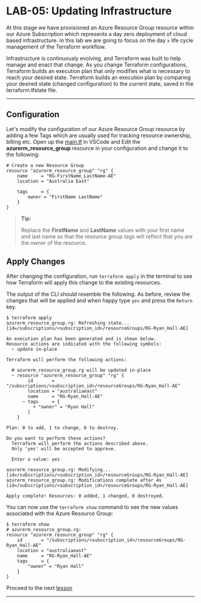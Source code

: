 # LAB-05: Updating Infrastructure
At this stage we have provisioned an Azure Resource Group resource within our Azure Subscription which represents a day zero deployment of cloud based infrastructure. In this lab we are going to focus on the day `x` life cycle management of the Terraform workflow. 

Infrastructure is continuously evolving, and Terraform was built to help manage and enact that change. As you change Terraform configurations, Terraform builds an execution plan that only modifies what is necessary to reach your desired state. Terraform builds an execution plan by comparing your desired state (changed configuration) to the current state, saved in the terraform.tfstate file.

---

## Configuration

Let's modify the configuration of our Azure Resource Group resource by adding a few Tags which are usually used for tracking resource ownership, billing etc. Open up the [main.tf](../main.tf) in VSCode and Edit the **azurerm_resource_group** resource in your configuration and change it to the following:
```
# Create a new Resource Group
resource "azurerm_resource_group" "rg" {
    name     = "RG-FirstName_LastName-AE"
    location = "Australia East"
    
    tags     = {
        owner = "FirstName LastName"
    }
}
```
>**Tip:**
>
> Replace the **FirstName** and **LastName** values with your first name and last name so that the resource group tags will reflect that you are the owner of the resource.

## Apply Changes
After changing the configuration, run `terraform apply` in the terminal to see how Terraform will apply this change to the existing resources.

The output of the CLI should resemble the following. As before, review the changes that will be applied and when happy type `yes` and press the `Return` key.
```
$ terraform apply
azurerm_resource_group.rg: Refreshing state... [id=/subscriptions/<subscription_id>/resourceGroups/RG-Ryan_Hall-AE]

An execution plan has been generated and is shown below.
Resource actions are indicated with the following symbols:
  ~ update in-place

Terraform will perform the following actions:

  # azurerm_resource_group.rg will be updated in-place
  ~ resource "azurerm_resource_group" "rg" {
        id       = "/subscriptions/<subscription_id>/resourceGroups/RG-Ryan_Hall-AE"
        location = "australiaeast"
        name     = "RG-Ryan_Hall-AE"
      ~ tags     = {
          + "owner" = "Ryan Hall"
        }
    }

Plan: 0 to add, 1 to change, 0 to destroy.

Do you want to perform these actions?
  Terraform will perform the actions described above.
  Only 'yes' will be accepted to approve.

  Enter a value: yes

azurerm_resource_group.rg: Modifying... [id=/subscriptions/<subscription_id>/resourceGroups/RG-Ryan_Hall-AE]
azurerm_resource_group.rg: Modifications complete after 4s [id=/subscriptions/<subscription_id>/resourceGroups/RG-Ryan_Hall-AE]

Apply complete! Resources: 0 added, 1 changed, 0 destroyed.
```

You can now use the `terraform show` command to see the new values associated with the Azure Resource Group:
```
$ terraform show
# azurerm_resource_group.rg:
resource "azurerm_resource_group" "rg" {
    id       = "/subscriptions/<subscription_id>/resourceGroups/RG-Ryan_Hall-AE"
    location = "australiaeast"
    name     = "RG-Ryan_Hall-AE"
    tags     = {
        "owner" = "Ryan Hall"
    }
}
```
Proceed to the next [lesson](./06_Dependencies.md)

---


